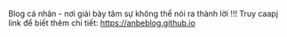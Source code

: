 Blog cá nhân - nơi giải bày tâm sự không thể nói ra thành lời !!!
Truy caapj link để biết thêm chi tiết:
https://anbeblog.github.io

